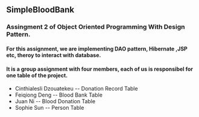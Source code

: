 ## SimpleBloodBank
### Assingment 2 of Object Oriented Programming With Design Pattern. 
#### For this assignment, we are implementing DAO pattern, Hibernate ,JSP etc, theroy to interact with database. 
#### It is a group assignment with four members, each of us is responsibel for one table of the project.
* Cinthialesli Dzouatekeu  -- Donation Record Table
* Feiqiong Deng -- Blood Bank Table
* Juan Ni -- Blood Donation Table
* Sophie Sun -- Person Table
